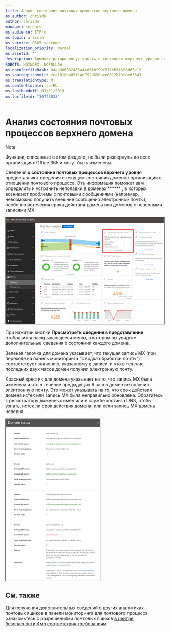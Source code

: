 ```yaml
---
title: Анализ состояния почтовых процессов верхнего домена
ms.author: chrisda
author: chrisda
manager: serdars
ms.audience: ITPro
ms.topic: article
ms.service: O365-seccomp
localization_priority: Normal
ms.assetid: ''
description: Администраторы могут узнать о состоянии верхнего уровня почтовых ящиков в почтовых сообщениях в информационной панели почтового процесса в центре безопасности Office 365 Security _Амп_.
ROBOTS: NOINDEX, NOFOLLOW
ms.openlocfilehash: 04aa986982465a4c66fbf99f517fb34622d65e19
ms.sourcegitcommit: fec1010e405f14e792d650aee0312b78fced3343
ms.translationtype: MT
ms.contentlocale: ru-RU
ms.lasthandoff: 03/21/2019
ms.locfileid: "30723033"
---
```

# <a name="top-domain-mail-flow-status-insight"></a>Анализ состояния почтовых процессов верхнего домена

> [!NOTE]
> Функции, описанные в этом разделе, не были развернуты во всех организациях Office 365 и могут быть изменены.

Сведения **о состоянии почтовых процессов верхнего уровня** предоставляют сведения о текущем состоянии доменов организации в отношении почтового процесса. Эта информация поможет вам определить и устранить неполадки в доменах ****** , в которых возникают проблемы с почтовыми сообщениями (например, невозможно получить внешние сообщения электронной почты), особенно истечения срока действия домена или доменов с неверными записями MX.

![Сведения о состоянии верхнего уровня в почтовых ящиках в панели мониторинга почтовых ящиков в центре безопасности _Амп_ соответствия требованиям Office 365](media/domain-mail-flow-status-selected.png)

При нажатии кнопки **Просмотреть сведения в представлении** отобразится раскрывающееся меню, в котором вы увидите дополнительные сведения о состоянии каждого домена.

Зеленая галочка для домена указывает, что текущая запись MX (при переходе на панель мониторинга "Сводка обработки почты") соответствует значению, указанному в записи, и что в течение последних двух часов домен получил электронную почту.

Красный крестик для домена указывает на то, что запись MX была изменена и что в течение предыдущих 6 часов домен не получил электронную почту. Это может указывать на то, что срок действия домена истек или запись MX была неправильно обновлена. Обратитесь к регистратору доменных имен или в службе хостинга DNS, чтобы узнать, истек ли срок действия домена, или если запись MX домена неверна.

![Всплывающее окно сведений в самом верхнем состоянии управления состоянием неактивных доменов](media/domain-mail-flow-status-flyout.png)

## <a name="see-also"></a>См. также

Для получения дополнительных сведений о других аналитиках почтовых ящиков в панели мониторинга для почтового процесса ознакомьтесь с разрешениями поЧтовых ящиков [в центре безопасности _Амп_ соответствия требованиям](mail-flow-insights-v2.md).
